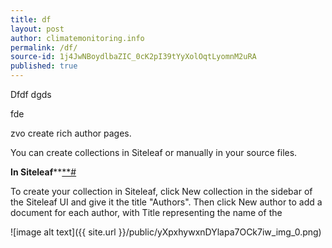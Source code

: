 ```yaml
---
title: df
layout: post
author: climatemonitoring.info
permalink: /df/
source-id: 1j4JwNBoydlbaZIC_0cK2pI39tYyXolOqtLyomnM2uRA
published: true
---
```

Dfdf dgds

fde

zvo create rich author pages.

You can create collections in Siteleaf or manually in your source files.

**In Siteleaf****[**#](https://www.siteleaf.com/blog/author-pages-in-jekyll-and-siteleaf/#in-siteleaf)

To create your collection in Siteleaf, click New collection in the sidebar of the Siteleaf UI and give it the title "Authors". Then click New author to add a document for each author, with Title representing the name of the  

![image alt text]({{ site.url }}/public/yXpxhywxnDYlapa7OCk7iw_img_0.png)

